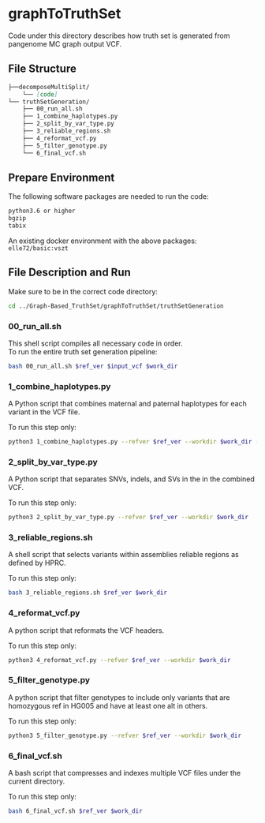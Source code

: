 # graphToTruthSet

Code under this directory describes how truth set is generated from pangenome MC graph output VCF.

## File Structure
```markdown
├──decomposeMultiSplit/
    └── [code]
└── truthSetGeneration/
    ├── 00_run_all.sh
    ├── 1_combine_haplotypes.py
    ├── 2_split_by_var_type.py
    ├── 3_reliable_regions.sh
    ├── 4_reformat_vcf.py
    ├── 5_filter_genotype.py
    └── 6_final_vcf.sh
```
## Prepare Environment
The following software packages are needed to run the code:
```markdown
python3.6 or higher
bgzip
tabix
```
An existing docker environment with the above packages: `elle72/basic:vszt`

## File Description and Run

Make sure to be in the correct code directory:
```bash
cd ../Graph-Based_TruthSet/graphToTruthSet/truthSetGeneration
```
### 00_run_all.sh
This shell script compiles all necessary code in order.\
To run the entire truth set generation pipeline:
```bash
bash 00_run_all.sh $ref_ver $input_vcf $work_dir
```

### 1_combine_haplotypes.py
A Python script that combines maternal and paternal haplotypes for each variant in the VCF file.

To run this step only:
```bash
python3 1_combine_haplotypes.py --refver $ref_ver --workdir $work_dir --input-file $input_vcf
```

### 2_split_by_var_type.py
A Python script that separates SNVs, indels, and SVs in the in the combined VCF.

To run this step only:
```bash
python3 2_split_by_var_type.py --refver $ref_ver --workdir $work_dir
```

### 3_reliable_regions.sh

A shell script that selects variants within assemblies reliable regions as defined by HPRC.

To run this step only:
```bash
bash 3_reliable_regions.sh $ref_ver $work_dir
```

### 4_reformat_vcf.py

A python script that reformats the VCF headers.

To run this step only:
```bash
python3 4_reformat_vcf.py --refver $ref_ver --workdir $work_dir
```

### 5_filter_genotype.py

A python script that filter genotypes to include only variants that are
homozygous ref in HG005 and have at least one alt in others.

To run this step only:
```bash
python3 5_filter_genotype.py --refver $ref_ver --workdir $work_dir
```

### 6_final_vcf.sh
A bash script that compresses and indexes multiple VCF files under the current directory.

To run this step only:
```bash
bash 6_final_vcf.sh $ref_ver $work_dir
```
